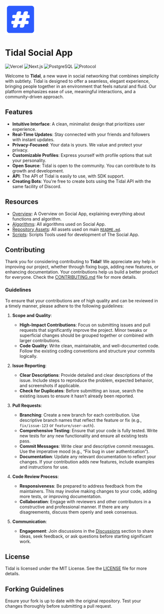 <img src="/assets/logo.png" width="100" height="100" alt="Social App Logo" />

# Tidal Social App

![Vercel](https://img.shields.io/badge/cloud:%20vercel-%23000000.svg?style=for-the-badge&logo=vercel&logoColor=white)
![Next.js](https://img.shields.io/badge/built:%20next.js-%23000000.svg?style=for-the-badge&logo=next.js&logoColor=white)
![PostgreSQL](https://img.shields.io/badge/database:%20postgresql-%23000000.svg?style=for-the-badge&logo=postgresql&logoColor=white)
![Protocol](https://img.shields.io/badge/protocol:%20grpc-%23000000.svg?style=for-the-badge&logo=curl&logoColor=white)

Welcome to **Tidal**, a new wave in social networking that combines simplicity with subtlety. Tidal is designed to offer a seamless, elegant experience, bringing people together in an environment that feels natural and fluid. Our platform emphasizes ease of use, meaningful interactions, and a community-driven approach.

## Features

- **Intuitive Interface**: A clean, minimalist design that prioritizes user experience.
- **Real-Time Updates**: Stay connected with your friends and followers with instant updates.
- **Privacy-Focused**: Your data is yours. We value and protect your privacy.
- **Customizable Profiles**: Express yourself with profile options that suit your personality.
- **Open Source**: Tidal is open to the community. You can contribute to its growth and development.
- **API**: The API of Tidal is easily to use, with SDK support.
- **Creating Bots**: You're free to create bots using the Tidal API with the same facility of Discord.

## Resources

- [Overview](/overview): A Overview on Social App, explaining everything about functions and algorithm.
- [Algorithms](/algorithms): All algorithms used on Social App.
- [Repository Assets](/assets): All assets used on main [`README.md`](/README.md).
- [Scripts](/scripts): Scripts Tools used for development of The Social App.

## Contributing

Thank you for considering contributing to **Tidal**! We appreciate any help in improving our project, whether through fixing bugs, adding new features, or enhancing documentation. Your contributions help us build a better product for everyone. Check the [CONTRIBUTING.md](/docs/CONTRIBUTING.md) file for more details.

### Guidelines

To ensure that your contributions are of high quality and can be reviewed in a timely manner, please adhere to the following guidelines:

1. **Scope and Quality**:
    - **High-Impact Contributions**: Focus on submitting issues and pull requests that significantly improve the project. Minor tweaks or superficial changes should be grouped together or combined with larger contributions.
    - **Code Quality**: Write clean, maintainable, and well-documented code. Follow the existing coding conventions and structure your commits logically.

2. **Issue Reporting**:
    - **Clear Descriptions**: Provide detailed and clear descriptions of the issue. Include steps to reproduce the problem, expected behavior, and screenshots if applicable.
    - **Check for Duplicates**: Before submitting an issue, search the existing issues to ensure it hasn’t already been reported.

3. **Pull Requests**:
    - **Branching**: Create a new branch for each contribution. Use descriptive branch names that reflect the feature or fix (e.g., `fix/issue-123` or `feature/user-auth`).
    - **Comprehensive Testing**: Ensure that your code is fully tested. Write new tests for any new functionality and ensure all existing tests pass.
    - **Commit Messages**: Write clear and descriptive commit messages. Use the imperative mood (e.g., “Fix bug in user authentication”).
    - **Documentation**: Update any relevant documentation to reflect your changes. If your contribution adds new features, include examples and instructions for use.

4. **Code Review Process**:
    - **Responsiveness**: Be prepared to address feedback from the maintainers. This may involve making changes to your code, adding more tests, or improving documentation.
    - **Collaboration**: Engage with reviewers and other contributors in a constructive and professional manner. If there are any disagreements, discuss them openly and seek consensus.

5. **Communication**:
    - **Engagement**: Join discussions in the [Discussions](https://github.com/BedrockFrontiers/social-app/discussions) section to share ideas, seek feedback, or ask questions before starting significant work.

## License

Tidal is licensed under the MIT License. See the [LICENSE](/LICENSE) file for more details.

## Forking Guidelines

Ensure your fork is up to date with the original repository. Test your changes thoroughly before submitting a pull request.
